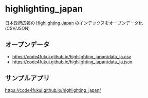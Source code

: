 # highlighting_japan

日本政府広報の [Highlighting Japan](https://www.gov-online.go.jp/eng/publicity/book/hlj/index.html) のインデックスをオープンデータ化 (CSV/JSON)

## オープンデータ

- https://code4fukui.github.io/highlighting_japan/data_ja.csv
- https://code4fukui.github.io/highlighting_japan/data_ja.json


## サンプルアプリ

https://code4fukui.github.io/highlighting_japan/
